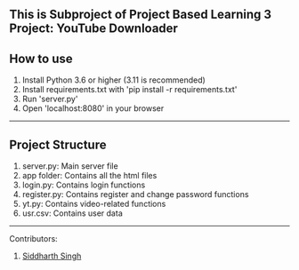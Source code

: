 This is Subproject of Project Based Learning 3 Project: YouTube Downloader  
---------------------------------------
## How to use
1. Install Python 3.6 or higher (3.11 is recommended)
2. Install requirements.txt with 'pip install -r requirements.txt'
3. Run 'server.py'
4. Open 'localhost:8080' in your browser

---------------------------------------
## Project Structure
1. server.py: Main server file
2. app folder: Contains all the html files
3. login.py: Contains login functions
3. register.py: Contains register and change password functions
4. yt.py: Contains video-related functions
5. usr.csv: Contains user data

---------------------------------------
Contributors:
1. [Siddharth Singh](
    abc
)